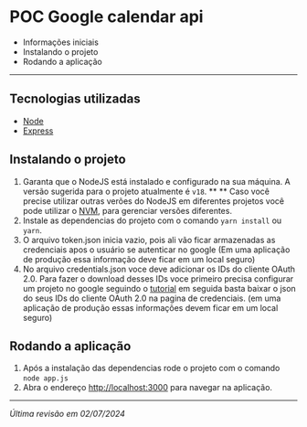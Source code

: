 # POC Google calendar api

- Informações iniciais
- Instalando o projeto
- Rodando a aplicação

---

## Tecnologias utilizadas

- [Node](https://nodejs.org/pt) 
- [Express](https://expressjs.com/pt-br/)

## Instalando o projeto

1. Garanta que o NodeJS está instalado e configurado na sua máquina.
   A versão sugerida para o projeto atualmente é `v18`. \*\*
   \*\* Caso você precise utilizar outras verões do NodeJS em diferentes projetos você pode utilizar o [NVM](https://github.com/nvm-sh/nvm), para gerenciar versões diferentes.
2. Instale as dependencias do projeto com o comando `yarn install` ou `yarn`.
3. O arquivo token.json inicia vazio, pois ali vão ficar armazenadas as credenciais apos o usuário se autenticar no google (Em uma aplicação de produção essa informação deve ficar em um local seguro)
4. No arquivo credentials.json voce deve adicionar os IDs do cliente OAuth 2.0. Para fazer o download desses IDs voce primeiro precisa configurar um projeto no google seguindo o [tutorial](https://developers.google.com/calendar/api/quickstart/nodejs?hl=pt-br) em seguida basta baixar o json do seus IDs do cliente OAuth 2.0 na pagina de credenciais. (em uma aplicação de produção essas informações devem ficar em um local seguro)

## Rodando a aplicação

1. Após a instalação das dependencias rode o projeto com o comando `node app.js`
2. Abra o endereço [http://localhost:3000](http://localhost:3000) para navegar na aplicação.

---

_Última revisão em 02/07/2024_
